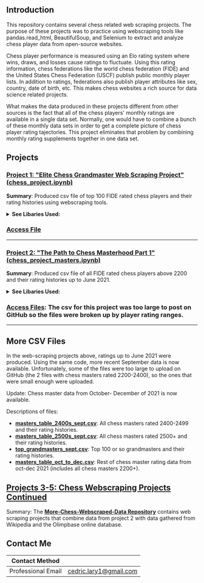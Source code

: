 ##  Introduction 
This repository contains several chess related web scraping projects. The purpose of these projects was to practice using webscraping tools like pandas.read_html, BeautifulSoup, and Selenium to extract and analyze chess player data from open-source websites.

Chess player performance is measured using an Elo rating system where wins, draws, and losses cause ratings to fluctuate. Using this rating information, chess federations like the world chess federation (FIDE) and the United States Chess Federation (USCF) publish public monthly player lists. In addition to ratings, federations also publish player attributes like sex, country, date of birth, etc. This makes chess websites a rich source for data science related projects. 

What makes the data produced in these projects different from other sources is the fact that all of the chess players' monthly ratings are available in a single data set. Normally, one would have to combine a bunch of these monthly data sets in order to get a complete picture of chess player rating tajectories. This project eliminates that problem by combining monthly rating supplements together in one data set. 

## Projects
 
### [Project 1: "Elite Chess Grandmaster Web Scraping Project" (chess_project.ipynb)](https://github.com/larylc/Chess-Webscraping-Projects/blob/main/chess_project.ipynb)
**Summary**: Produced csv file of top 100 FIDE rated chess players and their rating histories using webscraping tools. 

<details> 
<summary><b>See Libaries Used:</b></summary>
  
* pandas
* Selenium
* requests
* Beautiful Soup
* pprint

</details>

### [Access File](https://github.com/larylc/Chess-Webscraping-Projects/blob/main/top_grandmasters_june.csv)
---

### [Project 2: "The Path to Chess Masterhood Part 1" (chess_project_masters.ipynb)](https://github.com/larylc/Chess-Webscraping-Projects/blob/main/chess_project_masters.ipynb)

**Summary**: Produced csv file of all FIDE rated chess players above 2200 and their rating histories up to June 2021.

<details>
<summary><b>See Libaries Used:</b></summary>
 
* pandas
* requests
* Beautiful Soup
* pprint

</details>

### [Access Files](https://github.com/larylc/Chess-Webscraping-Projects/blob/main/masters_table_2500s_sept.csv): The csv for this project was too large to post on GitHub so the files were broken up by player rating ranges.
---

## More CSV Files

In the web-scraping projects above, ratings up to June 2021 were produced. Using the same code, more recent September data is now available. Unfortunately, some of the files were too large to upload on GitHub (the 2 files with chess masters rated 2200-2400), so the ones that were small enough were uploaded. 

Update: Chess master data from October- December of 2021 is now available.

Descriptions of files: 
+ [**masters_table_2400s_sept.csv**](https://github.com/larylc/Chess-Webscraping-Projects/blob/main/masters_table_2400s_sept.csv): All chess masters rated 2400-2499 and their rating histories. 
+ [**masters_table_2500s_sept.csv**](https://github.com/larylc/Chess-Webscraping-Projects/blob/main/masters_table_2500s_sept.csv): All chess masters rated 2500+ and their rating histories. 
+ [**top_grandmasters_sept.csv**](https://github.com/larylc/Chess-Webscraping-Projects/blob/main/top_grandmasters_sept.csv): Top 100 or so grandmasters and their rating histories.
+ [**masters_table_oct_to_dec.csv**](https://github.com/larylc/Chess-Webscraping-Projects/blob/main/masters_table_oct_to_dec.csv): Rest of chess master rating data from oct-dec 2021 (includes all chess masters 2200+).


## [Projects 3-5: Chess Webscraping Projects Continued](https://github.com/larylc/More-Chess-Webscraped-Data/blob/main/README.md)

Summary: The [**More-Chess-Webscraped-Data Repository**](https://github.com/larylc/More-Chess-Webscraped-Data/blob/main/README.md) contains web scraping projects that combine data from project 2 with data gathered from Wikipedia and the Olimpbase online database.



## Contact Me

|**Contact Method**  |                          |
| -------------------| -------------------------|
| Professional Email | cedric.lary1@gmail.com   |




